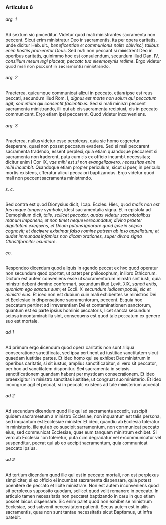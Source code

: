 ### Articulus 6

###### arg. 1
Ad sextum sic proceditur. Videtur quod mali ministrantes sacramenta non peccent. Sicut enim ministratur Deo in sacramentis, ita per opera caritatis, unde dicitur Heb. ult., *beneficentiae et communionis nolite oblivisci, talibus enim hostiis promeretur Deus*. Sed mali non peccant si ministrent Deo in operibus caritatis, quinimmo hoc est consulendum, secundum illud Dan. IV, *consilium meum regi placeat, peccata tua eleemosynis redime*. Ergo videtur quod mali non peccent in sacramentis ministrando.

###### arg. 2
Praeterea, quicumque communicat alicui in peccato, etiam ipse est reus peccati, secundum illud Rom. I, *dignus est morte non solum qui peccatum agit, sed etiam qui consentit facientibus*. Sed si mali ministri peccent sacramenta ministrando, illi qui ab eis sacramenta recipiunt, eis in peccato communicant. Ergo etiam ipsi peccarent. Quod videtur inconveniens.

###### arg. 3
Praeterea, nullus videtur esse perplexus, quia sic homo cogeretur desperare, quasi non posset peccatum evadere. Sed si mali peccarent sacramenta tradendo, essent perplexi, quia etiam quandoque peccarent si sacramenta non traderent, puta cum eis ex officio incumbit necessitas; dicitur enim I Cor. IX, *vae mihi est si non evangelizavero, necessitas enim mihi incumbit*. Quandoque etiam propter periculum, sicut si puer, in periculo mortis existens, offeratur alicui peccatori baptizandus. Ergo videtur quod mali non peccent sacramenta ministrando.

###### s. c.
Sed contra est quod Dionysius dicit, I cap. Eccles. Hier., quod *malis non est fas neque tangere symbola*, idest sacramentalia signa. Et in epistola ad Demophilum dicit, *talis, scilicet peccator, audax videtur sacerdotalibus manum imponens; et non timet neque verecundatur, divina praeter dignitatem exequens, et Deum putans ignorare quod ipse in seipso cognovit; et decipere existimat falso nomine patrem ab ipso appellatum; et audet immundas infamias non dicam orationes, super divina signa Christiformiter enuntiare*.

###### co.
Respondeo dicendum quod aliquis in agendo peccat ex hoc quod operatur non secundum quod oportet, ut patet per philosophum, in libro Ethicorum. Dictum est autem conveniens esse ut sacramentorum ministri sint iusti, quia ministri debent domino conformari, secundum illud Levit. XIX, *sancti eritis, quoniam ego sanctus sum*; et Eccli. X, *secundum iudicem populi, sic et ministri eius*. Et ideo non est dubium quin mali exhibentes se ministros Dei et Ecclesiae in dispensatione sacramentorum, peccent. Et quia hoc peccatum pertinet ad irreverentiam Dei et contaminationem sanctorum, quantum est ex parte ipsius hominis peccatoris, licet sancta secundum seipsa incontaminabilia sint, consequens est quod tale peccatum ex genere suo est mortale.

###### ad 1
Ad primum ergo dicendum quod opera caritatis non sunt aliqua consecratione sanctificata, sed ipsa pertinent ad iustitiae sanctitatem sicut quaedam iustitiae partes. Et ideo homo qui se exhibet Deo ministrum in operibus caritatis, si sit iustus, amplius sanctificabitur, si vero sit peccator, per hoc ad sanctitatem disponitur. Sed sacramenta in seipsis sanctificationem quandam habent per mysticam consecrationem. Et ideo praeexigitur in ministro sanctitas iustitiae, ut congruat suo ministerio. Et ideo incongrue agit et peccat, si in peccato existens ad tale ministerium accedat.

###### ad 2
Ad secundum dicendum quod ille qui ad sacramenta accedit, suscipit quidem sacramentum a ministro Ecclesiae, non inquantum est talis persona, sed inquantum est Ecclesiae minister. Et ideo, quandiu ab Ecclesia toleratur in ministerio, ille qui ab eo suscipit sacramentum, non communicat peccato eius, sed communicat Ecclesiae, quae eum tanquam ministrum exhibet. Si vero ab Ecclesia non toleretur, puta cum degradatur vel excommunicatur vel suspenditur, peccat qui ab eo accipit sacramentum, quia communicat peccato ipsius.

###### ad 3
Ad tertium dicendum quod ille qui est in peccato mortali, non est perplexus simpliciter, si ex officio ei incumbat sacramenta dispensare, quia potest poenitere de peccato et licite ministrare. Non est autem inconveniens quod sit perplexus supposito quodam, scilicet quod velit remanere in peccato. In articulo tamen necessitatis non peccaret baptizando in casu in quo etiam posset laicus dispensare. Sic enim patet quod non exhibet se ministrum Ecclesiae, sed subvenit necessitatem patienti. Secus autem est in aliis sacramentis, quae non sunt tantae necessitatis sicut Baptismus, ut infra patebit.

